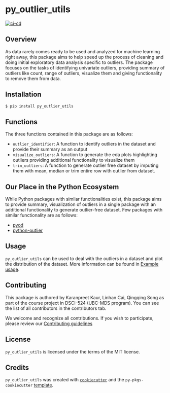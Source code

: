# py_outlier_utils 

[![ci-cd](https://github.com/UBC-MDS/py_outliers_utils/actions/workflows/ci-cd.yml/badge.svg)](https://github.com/UBC-MDS/py_outliers_utils/actions/workflows/ci-cd.yml)

## Overview
As data rarely comes ready to be used and analyzed for machine learning right away, this package aims to help speed up the process of cleaning and doing initial exploratory data analysis specific to outliers. The package focuses on the tasks of identifying univariate outliers, providing summary of outliers like count, range of outliers, visualize them and giving functionality to remove them from data.

## Installation

```bash
$ pip install py_outlier_utils
```

## Functions
The three functions contained in this package are as follows:

- `outlier_identifier`: A function to identify outliers in the dataset and provide their summary as an output
- `visualize_outliers`: A function to generate the eda plots highlighting outliers providing additional functionality to visualize them
- `trim_outliers`: A function to generate outlier free dataset by imputing them with mean, median or trim entire row with outlier from dataset.

## Our Place in the Python Ecosystem
While Python packages with similar functionalities exist, this package aims to provide summary, visualization of outliers in a single package with an additional functionality to generate outlier-free dataset. Few packages with similar functionality are as follows:

- [pyod](https://pypi.org/project/pyod/)
- [python-outlier](https://pypi.org/project/python-outlier/)

## Usage

`py_outlier_utils` can be used to deal with the outliers in a dataset and plot the distribution of the dataset. More information can be found in [Example usage](https://py-outliers-utils.readthedocs.io/en/latest/example.html).

## Contributing

This package is authored by Karanpreet Kaur, Linhan Cai, Qingqing Song as part of the course project in DSCI-524 (UBC-MDS program). You can see the list of all contributors in the contributors tab.

We welcome and recognize all contributions. If you wish to participate, please review our [Contributing guidelines](CONTRIBUTING.md)

## License

`py_outlier_utils` is licensed under the terms of the MIT license.

## Credits

`py_outlier_utils` was created with [`cookiecutter`](https://cookiecutter.readthedocs.io/en/latest/) and the `py-pkgs-cookiecutter` [template](https://github.com/py-pkgs/py-pkgs-cookiecutter).
